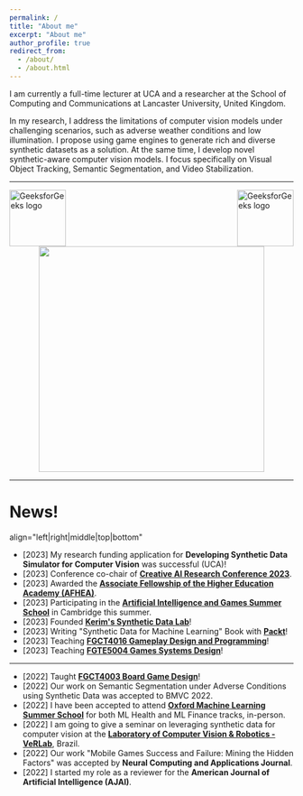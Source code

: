 ```yaml
---
permalink: /
title: "About me"
excerpt: "About me"
author_profile: true
redirect_from: 
  - /about/
  - /about.html
---
```



I am currently a full-time lecturer at UCA and a researcher at the School of Computing and Communications at Lancaster University, United Kingdom.

In my research, I address the limitations of computer vision models under challenging scenarios, such as adverse weather conditions and low illumination. I propose using game engines to generate rich and diverse synthetic datasets as a solution. At the same time, I develop novel synthetic-aware computer vision models. I focus specifically on Visual Object Tracking, Semantic Segmentation, and Video Stabilization.

---
<div>
 <img src= "https://www.chead.ac.uk/wp-content/uploads/2020/12/UCA.jpg" alt="GeeksforGeeks logo"  width="100" align="right">

 <img src= "https://www.lancaster.ac.uk/media/wdp/style-assets/images/logos/lu-logo.svg" alt="GeeksforGeeks logo"   width="100" align="left" >

  <div style="text-align: center;">
         <img width="400" src="https://upload.wikimedia.org/wikipedia/commons/b/bc/Packt_Logo.png" width="100">
  </div>


 

 </div>

 
 ---

News!
======

align="left|right|middle|top|bottom"  
* [2023] My research funding application for **Developing Synthetic Data Simulator for Computer Vision** was successful (UCA)!
* [2023] Conference co-chair of [**Creative AI Research Conference 2023**](https://www.uca.ac.uk/events/research/creative-ai/).
* [2023] Awarded the [**Associate Fellowship of the Higher Education Academy (AFHEA)**](https://www.advance-he.ac.uk/fellowship/associate-fellowship).
* [2023] Participating in the [**Artificial Intelligence and Games Summer School**](https://school.gameaibook.org/) in Cambridge this summer.
* [2023] Founded [**Kerim's Synthetic Data Lab**](https://kerimslab.durable.co/)!
* [2023] Writing "Synthetic Data for Machine Learning" Book with [**Packt**](https://www.packtpub.com/)!
* [2023] Teaching [**FGCT4016 Gameplay Design and Programming**](https://a-kerim.github.io/me/teaching/FGCT4016)!
* [2023] Teaching [**FGTE5004 Games Systems Design**](https://a-kerim.github.io/me/teaching/FGTE5004)!

--- 
* [2022] Taught [**FGCT4003 Board Game Design**](https://a-kerim.github.io/me/teaching/FGCT4003)!
* [2022] Our work on Semantic Segmentation under Adverse Conditions using Synthetic Data was accepted to BMVC 2022.
* [2022] I have been accepted to attend [**Oxford Machine Learning Summer School**](https://www.oxfordml.school/) for both ML Health and ML Finance tracks, in-person. 
* [2022] I am going to give a seminar on leveraging synthetic data for computer vision at the [**Laboratory of Computer Vision & Robotics - VeRLab**](https://www.verlab.dcc.ufmg.br), Brazil.
* [2022] Our work "Mobile Games Success and Failure: Mining the Hidden Factors" was accepted by **Neural Computing and Applications Journal**.
* [2022] I started my role as a reviewer for the **American Journal of Artificial Intelligence (AJAI)**.


